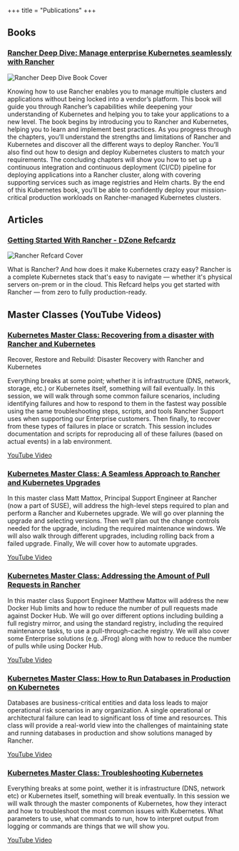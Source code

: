 +++
title = "Publications"
+++

## Books

### [Rancher Deep Dive: Manage enterprise Kubernetes seamlessly with Rancher](https://www.amazon.com/Rancher-Deep-Dive-enterprise-Kubernetes/dp/180324609X)

![Rancher Deep Dive Book Cover](https://cdn.support.tools/rancher-deep-dive-book-cover.jpg)

Knowing how to use Rancher enables you to manage multiple clusters and applications without being locked into a vendor’s platform. This book will guide you through Rancher’s capabilities while deepening your understanding of Kubernetes and helping you to take your applications to a new level. The book begins by introducing you to Rancher and Kubernetes, helping you to learn and implement best practices. As you progress through the chapters, you’ll understand the strengths and limitations of Rancher and Kubernetes and discover all the different ways to deploy Rancher. You’ll also find out how to design and deploy Kubernetes clusters to match your requirements. The concluding chapters will show you how to set up a continuous integration and continuous deployment (CI/CD) pipeline for deploying applications into a Rancher cluster, along with covering supporting services such as image registries and Helm charts. By the end of this Kubernetes book, you’ll be able to confidently deploy your mission-critical production workloads on Rancher-managed Kubernetes clusters.

## Articles

### [Getting Started With Rancher - DZone Refcardz](https://dzone.com/refcardz/getting-started-with-rancher)

![Rancher Refcard Cover](https://cdn.support.tools/rancher-refcard-cover.jpg)

What is Rancher? And how does it make Kubernetes crazy easy? Rancher is a complete Kubernetes stack that's easy to navigate — whether it's physical servers on-prem or in the cloud. This Refcard helps you get started with Rancher — from zero to fully production-ready.

## Master Classes (YouTube Videos)

### [Kubernetes Master Class: Recovering from a disaster with Rancher and Kubernetes](https://github.com/mattmattox/Kubernetes-Master-Class/tree/main/disaster-recovery)

Recover, Restore and Rebuild:​ Disaster Recovery with Rancher and Kubernetes​

Everything breaks at some point; whether it is infrastructure (DNS, network, storage, etc.) or Kubernetes itself, something will fail eventually. In this session, we will walk through some common failure scenarios, including identifying failures and how to respond to them in the fastest way possible using the same troubleshooting steps, scripts, and tools Rancher Support uses when supporting our Enterprise customers. Then finally, to recover from these types of failures in place or scratch. This session includes documentation and scripts for reproducing all of these failures (based on actual events) in a lab environment.

[YouTube Video](https://www.youtube.com/watch?v=qD2kFA8THrY)

### [Kubernetes Master Class: A Seamless Approach to Rancher and Kubernetes Upgrades](https://github.com/mattmattox/Kubernetes-Master-Class/blob/main/rancher-k8s-upgrades)

In this master class Matt Mattox, Principal Support Engineer at Rancher (now a part of SUSE), will address the high-level steps required to plan and perform a Rancher and Kubernetes upgrade. We will go over planning the upgrade and selecting versions. Then we’ll plan out the change controls needed for the upgrade, including the required maintenance windows. We will also walk through different upgrades, including rolling back from a failed upgrade. Finally, We will cover how to automate upgrades.

[YouTube Video](https://www.youtube.com/watch?v=d8kS8y8cLq4)

### [Kubernetes Master Class: Addressing the Amount of Pull Requests in Rancher](https://github.com/mattmattox/Kubernetes-Master-Class/blob/main/docker-hub-limits)

In this master class Support Engineer Matthew Mattox will address the new Docker Hub limits and how to reduce the number of pull requests made against Docker Hub. We will go over different options including building a full registry mirror, and using the standard registry, including the required maintenance tasks, to use a pull-through-cache registry. We will also cover some Enterprise solutions (e.g. JFrog) along with how to reduce the number of pulls while using Docker Hub.

[YouTube Video](https://www.youtube.com/watch?v=G1nXQ4tc_YU)

### [Kubernetes Master Class: How to Run Databases in Production on Kubernetes](https://github.com/mattmattox/Kubernetes-Master-Class/blob/main/databases)

Databases are business-critical entities and data loss leads to major operational risk scenarios in any organization. A single operational or architectural failure can lead to significant loss of time and resources. This class will provide a real-world view into the challenges of maintaining state and running databases in production and show solutions managed by Rancher.

[YouTube Video](https://www.youtube.com/watch?v=IgwapqeLiUA)

### [Kubernetes Master Class: Troubleshooting Kubernetes](https://github.com/mattmattox/Kubernetes-Master-Class/blob/main/troubleshooting-kubernetes)

Everything breaks at some point, wether it is infrastructure (DNS, network etc) or Kubernetes itself, something will break eventually. In this session we will walk through the master components of Kubernetes, how they interact and how to troubleshoot the most common issues with Kubernetes. What parameters to use, what commands to run, how to interpret output from logging or commands are things that we will show you.

[YouTube Video](https://www.youtube.com/watch?v=JG-uDEbCuPw)
